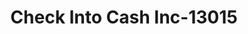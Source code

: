 ---
f_zip-code: 35976
f_state-code: AL
title: Check Into Cash Inc-13015
f_phone: 256-505-0116
f_city-only: Guntersville
f_address: 14224 Us Highway 431 Guntersville
f_location-unique-id: '13015'
slug: check-into-cash-inc-13015
updated-on: '2024-05-30T13:46:58.046Z'
created-on: '2024-05-30T13:36:59.803Z'
published-on: '2024-05-30T13:54:32.469Z'
f_city-state: cms/city/guntersville-al.md
f_company: cms/company/check-into-cash-inc.md
f_state: cms/state/alabama.md
layout: '[payday-loan].html'
tags: payday-loan
---